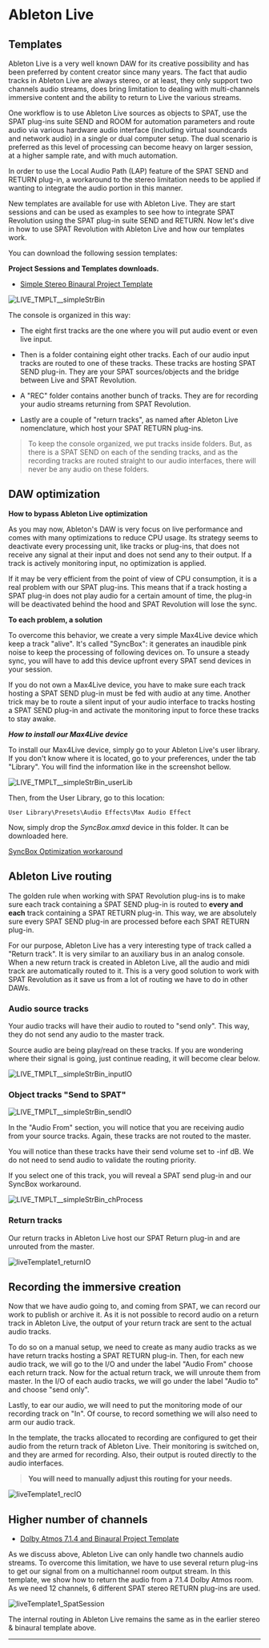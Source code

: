 # Ableton Live 

## Templates

Ableton Live is a very well known DAW for its creative possibility and has been preferred by content creator since many years. 
The fact that audio tracks in Ableton Live are always stereo, or at least, they only support two channels audio streams, does bring limitation to dealing with multi-channels immersive content and the ability to return to Live the various streams.

One workflow is to use Ableton Live sources as objects to SPAT, use the SPAT plug-ins suite SEND and ROOM for automation parameters and route audio via various hardware audio interface (including virtual soundcards and network audio) in a single or dual computer setup. 
The dual scenario is preferred as this level of processing can become heavy on larger session, at a higher sample rate, and with much automation.

In order to use the Local Audio Path (LAP) feature of the SPAT SEND and RETURN plug-in, a workaround to the stereo limitation needs to be applied if wanting to integrate the audio portion in this manner.

New templates are available for use with Ableton Live. 
They are start sessions and can be used as examples to see how to integrate SPAT Revolution using the SPAT plug-in suite SEND and RETURN. 
Now let's dive in how to use SPAT Revolution with Ableton Live and how our templates work.

You can download the following session templates:

**Project Sessions and Templates downloads.**

* [Simple Stereo Binaural Project Template](https://public.3.basecamp.com/p/EidSWQKQTQTqGTsKYrxuPjoW)

![LIVE_TMPLT__simpleStrBin](https://media.githubusercontent.com/media/FLUX-SE/doc_images/main/SpatR/ThirdParty/AbletonLiveMixer.png)

The console is organized in this way:

- The eight first tracks are the one where you will put audio event or even live input.

- Then is a folder containing eight other tracks. Each of our audio input tracks are routed to one of these tracks. These tracks are hosting SPAT SEND plug-in. They are your SPAT sources/objects and the bridge between Live and SPAT Revolution.

- A "REC" folder contains another bunch of tracks. They are for recording your audio streams returning from SPAT Revolution. 

- Lastly are a couple of "return tracks", as named after Ableton Live nomenclature, which host your SPAT RETURN plug-ins.


> To keep the console organized, we put tracks inside folders. 
> But, as there is a SPAT SEND on each of the sending tracks, and as the recording tracks are routed straight to our audio interfaces, there will never be any audio on these folders.


## DAW optimization

**How to bypass Ableton Live optimization**

As you may now, Ableton's DAW is very focus on live performance and comes with many optimizations to reduce CPU usage. 
Its strategy seems to deactivate every processing unit, like tracks or plug-ins, that does not receive any signal at their input and does not send any to their output. 
If a track is actively monitoring input, no optimization is applied.

If it may be very efficient from the point of view of CPU consumption, it is a real problem with our SPAT plug-ins. 
This means that if a track hosting a SPAT plug-in does not play audio for a certain amount of time, the plug-in will be deactivated behind the hood and SPAT Revolution will lose the sync.

**To each problem, a solution**

To overcome this behavior, we create a very simple Max4Live device which keep a track "alive". 
It's called "SyncBox": it generates an inaudible pink noise to keep the processing of following devices on. 
To unsure a steady sync, you will have to add this device upfront every SPAT send devices in your session.

If you do not own a Max4Live device, you have to make sure each track hosting a SPAT SEND plug-in must be fed with audio at any time. 
Another trick may be to route a silent input of your audio interface to tracks hosting a SPAT SEND plug-in and activate the monitoring input to force these tracks to stay awake.

***How to install our Max4Live device***

To install our Max4Live device, simply go to your Ableton Live's user library. 
If you don't know where it is located, go to your preferences, under the tab "Library". 
You will find the information like in the screenshot bellow.

![LIVE_TMPLT__simpleStrBin_userLib](https://media.githubusercontent.com/media/FLUX-SE/doc_images/main/SpatR/ThirdParty/AbletonLiveMax4LiveUserLib.png)

Then, from the User Library, go to this location:

<code>User Library\Presets\Audio Effects\Max Audio Effect</code>

Now, simply drop the *SyncBox.amxd* device in this folder. It can be downloaded here.
 
[SyncBox Optimization workaround](https://public.3.basecamp.com/p/UzFGokKV5483RXDxY5RpCifX)


## Ableton Live routing

The golden rule when working with SPAT Revolution plug-ins is to make sure each track containing a SPAT SEND plug-in is routed to **every and each** track containing a SPAT RETURN plug-in. 
This way, we are absolutely sure every SPAT SEND plug-in are processed before each SPAT RETURN plug-in.

For our purpose, Ableton Live has a very interesting type of track called a "Return track". 
It is very similar to an auxiliary bus in an analog console. 
When a new return track is created in Ableton Live, all the audio and midi track are automatically routed to it. 
This is a very good solution to work with SPAT Revolution as it save us from a lot of routing we have to do in other DAWs.


### Audio source tracks

Your audio tracks will have their audio to routed to "send only". 
This way, they do not send any audio to the master track.

Source audio are being play/read on these tracks. 
If you are wondering where their signal is going, just continue reading, it will become clear below.

![LIVE_TMPLT__simpleStrBin_inputIO](https://media.githubusercontent.com/media/FLUX-SE/doc_images/main/SpatR/ThirdParty/AbletonLiveInputIO.png)

### Object tracks "Send to SPAT"

![LIVE_TMPLT__simpleStrBin_sendIO](https://media.githubusercontent.com/media/FLUX-SE/doc_images/main/SpatR/ThirdParty/AbletonLiveSendIO.png)

In the "Audio From" section, you will notice that you are receiving audio from your source tracks. 
Again, these tracks are not routed to the master.

You will notice than these tracks have their send volume set to -inf dB. 
We do not need to send audio to validate the routing priority.

If you select one of this track, you will reveal a SPAT send plug-in and our SyncBox workaround.

![LIVE_TMPLT__simpleStrBin_chProcess](https://media.githubusercontent.com/media/FLUX-SE/doc_images/main/SpatR/ThirdParty/AbletonLiveChannelProcess.png)

### Return tracks

Our return tracks in Ableton Live host our SPAT Return plug-in and are unrouted from the master.

![liveTemplate1_returnIO](https://media.githubusercontent.com/media/FLUX-SE/doc_images/main/SpatR/ThirdParty/AbletonLiveReturnIO.png)

## Recording the immersive creation

Now that we have audio going to, and coming from SPAT, we can record our work to publish or archive it. 
As it is not possible to record audio on a return track in Ableton Live, the output of your return track are sent to the actual audio tracks.

To do so on a manual setup, we need to create as many audio tracks as we have return tracks hosting a SPAT RETURN plug-in. 
Then, for each new audio track, we will go to the I/O and under the label "Audio From" choose each return track.
Now for the actual return track, we will unroute them from master. 
In the I/O of each audio tracks, we will go under the label "Audio to" and choose "send only".

Lastly, to ear our audio, we will need to put the monitoring mode of our recording track on "In". 
Of course, to record something we will also need to arm our audio track.

In the template, the tracks allocated to recording are configured to get their audio from the return track of Ableton Live. 
Their monitoring is switched on, and they are armed for recording. 
Also, their output is routed directly to the audio interfaces. 

> **You will need to manually adjust this routing for your needs.**

![liveTemplate1_recIO](https://media.githubusercontent.com/media/FLUX-SE/doc_images/main/SpatR/ThirdParty/AbletonLiveRecIO.png)

## Higher number of channels

* [Dolby Atmos 7.1.4 and Binaural Project Template](https://public.3.basecamp.com/p/n7mNHM6PJTeep8ewttYNFxtr)

As we discuss above, Ableton Live can only handle two channels audio streams. 
To overcome this limitation, we have to use several return plug-ins to get our signal from on a multichannel room output stream. 
In this template, we show how to return the audio from a 7.1.4 Dolby Atmos room. 
As we need 12 channels, 6 different SPAT stereo RETURN plug-ins are used.

![liveTemplate1_SpatSession](https://media.githubusercontent.com/media/FLUX-SE/doc_images/main/SpatR/ThirdParty/AbletonLiveTemplateSpat.png)

The internal routing in Ableton Live remains the same as in the earlier stereo & binaural template above.

---
